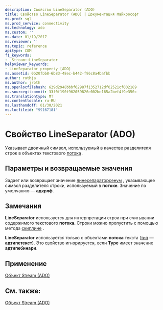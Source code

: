 ```yaml
---
description: Свойство LineSeparator (ADO)
title: Свойство LineSeparator (ADO) | Документация Майкрософт
ms.prod: sql
ms.prod_service: connectivity
ms.technology: ado
ms.custom: ''
ms.date: 01/19/2017
ms.reviewer: ''
ms.topic: reference
apitype: COM
f1_keywords:
- _Stream::LineSeparator
helpviewer_keywords:
- LineSeparator property [ADO]
ms.assetid: 0b20fbb8-6b83-48ec-b442-f96c8a4bafbb
author: rothja
ms.author: jroth
ms.openlocfilehash: 629d2948bbbf62987f1352712df02521cf002189
ms.sourcegitcommit: 33f0f190f962059826e002be165a2bef4f9e350c
ms.translationtype: MT
ms.contentlocale: ru-RU
ms.lasthandoff: 01/30/2021
ms.locfileid: "99167181"
---
```

# <a name="lineseparator-property-ado"></a>Свойство LineSeparator (ADO)
Указывает двоичный символ, используемый в качестве разделителя строк в объектах текстового [потока](./stream-object-ado.md) .  
  
## <a name="settings-and-return-values"></a>Параметры и возвращаемые значения  
 Задает или возвращает значение [линесепараторсенум](./lineseparatorsenum.md) , указывающее символ разделителя строки, используемый в **потоке**. Значение по умолчанию — **адкрлф**.  
  
## <a name="remarks"></a>Замечания  
 **LineSeparator** используется для интерпретации строк при считывании содержимого текстового **потока**. Строки можно пропустить с помощью метода [скиплине](./skipline-method.md) .  
  
 **LineSeparator** используется только с объектами **потока** текста ([тип](./type-property-ado-stream.md) — **адтипетекст**). Это свойство игнорируется, если **Type** имеет значение **адтипебинари**.  
  
## <a name="applies-to"></a>Применение  
 [Объект Stream (ADO)](./stream-object-ado.md)  
  
## <a name="see-also"></a>См. также:  
 [Объект Stream (ADO)](./stream-object-ado.md)